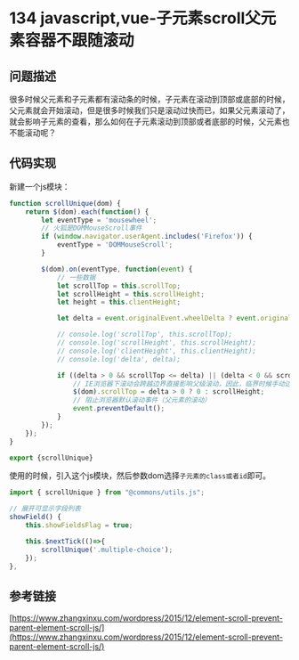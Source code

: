 # 134 javascript,vue-子元素scroll父元素容器不跟随滚动

## 问题描述

很多时候父元素和子元素都有滚动条的时候，子元素在滚动到顶部或底部的时候，父元素就会开始滚动，但是很多时候我们只是滚动过快而已，如果父元素滚动了，就会影响子元素的查看，那么如何在子元素滚动到顶部或者底部的时候，父元素也不能滚动呢？

## 代码实现

新建一个js模块：

```javascript
function scrollUnique(dom) {
    return $(dom).each(function() {
        let eventType = 'mousewheel';
        // 火狐是DOMMouseScroll事件
        if (window.navigator.userAgent.includes('Firefox')) {
            eventType = 'DOMMouseScroll';
        }

        $(dom).on(eventType, function(event) {
            // 一些数据
            let scrollTop = this.scrollTop;
            let scrollHeight = this.scrollHeight;
            let height = this.clientHeight;

            let delta = event.originalEvent.wheelDelta ? event.originalEvent.wheelDelta : -(event.originalEvent.detail || 0);  // 滚轮滚动一格的像素值，向上滚动为正值。

            // console.log('scrollTop', this.scrollTop);
            // console.log('scrollHeight', this.scrollHeight);
            // console.log('clientHeight', this.clientHeight);
            // console.log('delta', delta);

            if ((delta > 0 && scrollTop <= delta) || (delta < 0 && scrollHeight - height - scrollTop <= -1 * delta)) {
                // IE浏览器下滚动会跨越边界直接影响父级滚动，因此，临界时候手动边界滚动定位
                $(dom).scrollTop = delta > 0 ? 0 : scrollHeight;
                // 阻止浏览器默认滚动事件（父元素的滚动）
                event.preventDefault();
            }
        });
    });
}

export {scrollUnique}
```

使用的时候，引入这个js模块，然后参数dom选择`子元素的class或者id`即可。

```javascript
import { scrollUnique } from "@commons/utils.js";

// 展开可显示字段列表
showField() {
    this.showFieldsFlag = true;

    this.$nextTick(()=>{
        scrollUnique('.multiple-choice');
    });
},
```

## 参考链接

[https://www.zhangxinxu.com/wordpress/2015/12/element-scroll-prevent-parent-element-scroll-js/](https://www.zhangxinxu.com/wordpress/2015/12/element-scroll-prevent-parent-element-scroll-js/)

